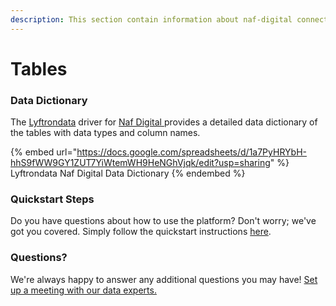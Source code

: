 ```yaml
---
description: This section contain information about naf-digital connector tables information
---
```


# Tables

### Data Dictionary

The [Lyftrondata](https://www.lyftrondata.com/) driver for [Naf Digital](https://www.lyftrondata.com/integration/naf-digital/)[ ](https://www.lyftrondata.com/integration/naf-digital/)provides a detailed data dictionary of the tables with data types and column names.

{% embed url="https://docs.google.com/spreadsheets/d/1a7PyHRYbH-hhS9fWW9GY1ZUT7YiWtemWH9HeNGhVjqk/edit?usp=sharing" %}
Lyftrondata Naf Digital Data Dictionary
{% endembed %}

### Quickstart Steps

Do you have questions about how to use the platform? Don't worry; we've got you covered. Simply follow the quickstart instructions [here](../../../../quickstart-steps.md).

### Questions? <a href="#questions" id="questions"></a>

We're always happy to answer any additional questions you may have! [Set up a meeting with our data experts.](https://www.lyftrondata.com/book-a-meeting/)

